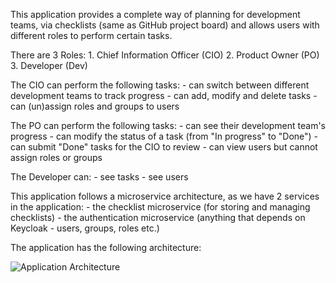 This application provides a complete way of planning for development teams, via checklists (same as GitHub project board) 
and allows users with different roles to perform certain tasks.

There are 3 Roles: 
    1. Chief Information Officer (CIO)
    2. Product Owner (PO)
    3. Developer (Dev)

The CIO can perform the following tasks:
    - can switch between different development teams to track progress
    - can add, modify and delete tasks
    - can (un)assign roles and groups to users

The PO can perform the following tasks:
    - can see their development team's progress
    - can modify the status of a task (from "In progress" to "Done")
    - can submit "Done" tasks for the CIO to review
    - can view users but cannot assign roles or groups

The Developer can:
    - see tasks 
    - see users

This application follows a microservice architecture, as we have 2 services in the application:
    - the checklist microservice (for storing and managing checklists)
    - the authentication microservice (anything that depends on Keycloak - users, groups, roles etc.)

The application has the following architecture: 

![Application Architecture]("images/architecture-diagram.png")
